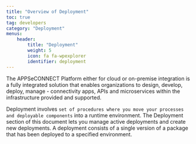 ```yaml
---
title: "Overview of Deployment"
toc: true
tag: developers
category: "Deployment"
menus: 
    header:
        title: "Deployment"
        weight: 5
        icon: fa fa-wpexplorer
        identifier: deployment               
---
```


The APPSeCONNECT Platform either for cloud or on-premise integration is a fully integrated solution that enables 
organizations to design, develop, deploy, manage - connectivity apps, APIs and microservices within 
the infrastructure provided and supported.

Deployment involves `set of procedures where you move your processes and deployable components` into a runtime environment. 
The Deployment section of this document lets you manage active deployments and create new deployments. 
A deployment consists of a single version of a package that has been deployed to a specified environment.

